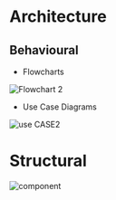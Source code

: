 




# Architecture


## Behavioural

   * Flowcharts
   
![Flowchart 2](https://user-images.githubusercontent.com/99003477/155082539-a7bd8bdb-0564-4f39-bf80-000b2c38f9ef.png)

   
   

   * Use Case Diagrams


![use CASE2](https://user-images.githubusercontent.com/99003477/155082967-387127c6-5b91-498d-bd1f-36e401ae92ec.png)

# Structural
  
![component](https://user-images.githubusercontent.com/99003477/156537806-a2a3e98d-b0a1-4fff-831c-8afc6b4ad224.png)

